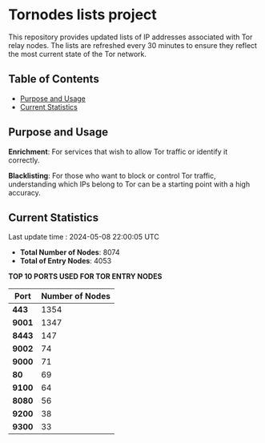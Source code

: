 # Tornodes lists project

This repository provides updated lists of IP addresses associated with Tor relay nodes. The lists are refreshed every 30 minutes to ensure they reflect the most current state of the Tor network.

## Table of Contents

- [Purpose and Usage](#purpose-and-usage)
- [Current Statistics](#current-statistics)


## Purpose and Usage

**Enrichment**: For services that wish to allow Tor traffic or identify it correctly.

**Blacklisting**: For those who want to block or control Tor traffic, understanding which IPs belong to Tor can be a starting point with a high accuracy.

## Current Statistics

Last update time : 2024-05-08 22:00:05 UTC

- **Total Number of Nodes**: 8074
- **Total of Entry Nodes**: 4053

**TOP 10 PORTS USED FOR TOR ENTRY NODES**

| **Port** | **Number of Nodes** |
|------|-----------------|
| **443**   | 1354  |
| **9001**   | 1347  |
| **8443**   | 147  |
| **9002**   | 74  |
| **9000**   | 71  |
| **80**   | 69  |
| **9100**   | 64  |
| **8080**   | 56  |
| **9200**   | 38  |
| **9300**   | 33  |

